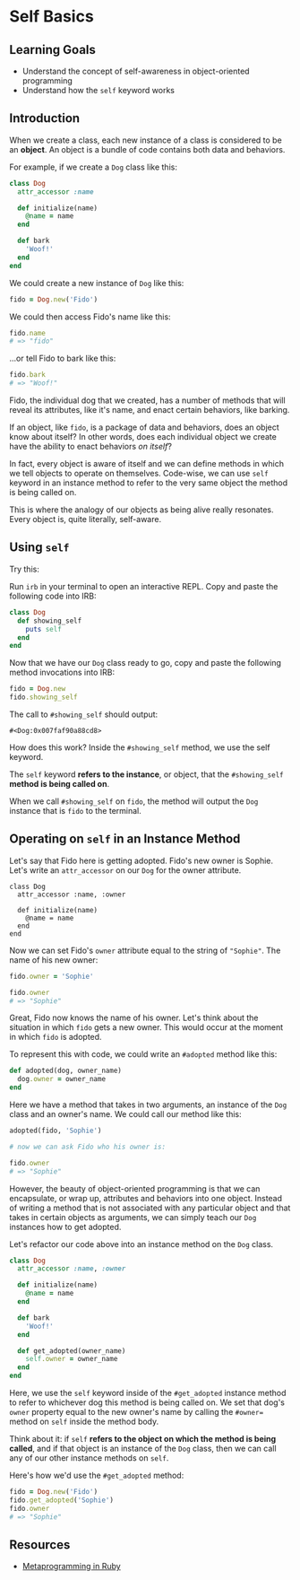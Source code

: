 # Self Basics

## Learning Goals

- Understand the concept of self-awareness in object-oriented programming
- Understand how the `self` keyword works

## Introduction

When we create a class, each new instance of a class is considered to be an
**object**. An object is a bundle of code contains both data and behaviors.

For example, if we create a `Dog` class like this:

```rb
class Dog
  attr_accessor :name

  def initialize(name)
    @name = name
  end

  def bark
    'Woof!'
  end
end
```

We could create a new instance of `Dog` like this:

```rb
fido = Dog.new('Fido')
```

We could then access Fido's name like this:

```rb
fido.name
# => "fido"
```

...or tell Fido to bark like this:

```rb
fido.bark
# => "Woof!"
```

Fido, the individual dog that we created, has a number of methods that will
reveal its attributes, like it's name, and enact certain behaviors, like
barking.

If an object, like `fido`, is a package of data and behaviors, does an object
know about itself? In other words, does each individual object we create have
the ability to enact behaviors _on itself_?

In fact, every object is aware of itself and we can define methods in which we
tell objects to operate on themselves. Code-wise, we can use `self` keyword in
an instance method to refer to the very same object the method is being called
on.

This is where the analogy of our objects as being alive really resonates. Every
object is, quite literally, self-aware.

## Using `self`

Try this:

Run `irb` in your terminal to open an interactive REPL. Copy and paste the
following code into IRB:

```rb
class Dog
  def showing_self
    puts self
  end
end
```

Now that we have our `Dog` class ready to go, copy and paste the following
method invocations into IRB:

```rb
fido = Dog.new
fido.showing_self
```

The call to `#showing_self` should output:

```console
#<Dog:0x007faf90a88cd8>
```

How does this work? Inside the `#showing_self` method, we use the self keyword.

The `self` keyword **refers to the instance**, or object, that the
`#showing_self` **method is being called on**.

When we call `#showing_self` on `fido`, the method will output the `Dog`
instance that is `fido` to the terminal.

## Operating on `self` in an Instance Method

Let's say that Fido here is getting adopted. Fido's new owner is Sophie. Let's write an `attr_accessor` on our `Dog` for the owner attribute.

```
class Dog
  attr_accessor :name, :owner

  def initialize(name)
    @name = name
  end
end
```

Now we can set Fido's `owner` attribute equal to the string of `"Sophie"`. The name of his new owner:

```rb
fido.owner = 'Sophie'

fido.owner
# => "Sophie"
```

Great, Fido now knows the name of his owner. Let's think about the situation in which `fido` gets a new owner. This would occur at the moment in which `fido` is adopted.

To represent this with code, we could write an `#adopted` method like this:

```rb
def adopted(dog, owner_name)
  dog.owner = owner_name
end
```

Here we have a method that takes in two arguments, an instance of the `Dog` class and an owner's name. We could call our method like this:

```rb
adopted(fido, 'Sophie')

# now we can ask Fido who his owner is:

fido.owner
# => "Sophie"
```

However, the beauty of object-oriented programming is that we can encapsulate, or wrap up, attributes and behaviors into one object. Instead of writing a method that is not associated with any particular object and that takes in certain objects as arguments, we can simply teach our `Dog` instances how to get adopted.

Let's refactor our code above into an instance method on the `Dog` class.

```rb
class Dog
  attr_accessor :name, :owner

  def initialize(name)
    @name = name
  end

  def bark
    'Woof!'
  end

  def get_adopted(owner_name)
    self.owner = owner_name
  end
end
```

Here, we use the `self` keyword inside of the `#get_adopted` instance method to
refer to whichever dog this method is being called on. We set that dog's `owner`
property equal to the new owner's name by calling the `#owner=` method on `self`
inside the method body.

Think about it: if `self` **refers to the object on which the method is being
called**, and if that object is an instance of the `Dog` class, then we can call
any of our other instance methods on `self`.

Here's how we'd use the `#get_adopted` method:

```rb
fido = Dog.new('Fido')
fido.get_adopted('Sophie')
fido.owner
# => "Sophie"
```

## Resources

* [Metaprogramming in Ruby](http://yehudakatz.com/2009/11/15/metaprogramming-in-ruby-its-all-about-the-self/)
